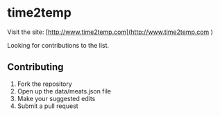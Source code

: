 # time2temp
Visit the site: [http://www.time2temp.com](http://www.time2temp.com )

Looking for contributions to the list.

## Contributing
1. Fork the repository
2. Open up the data/meats.json file
3. Make your suggested edits
4. Submit a pull request